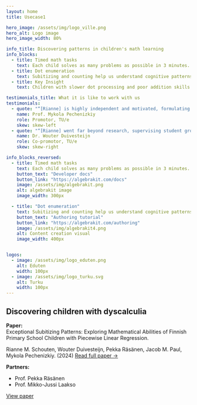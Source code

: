 ```yaml
---
layout: home
title: Usecase1

hero_image: /assets/img/logo_ville.png
hero_alt: Logo image
hero_image_width: 80%

info_title: Discovering patterns in children's math learning
info_blocks:
  - title: Timed math tasks
    text: Each child solves as many problems as possible in 3 minutes. Their response speed and accuracy are key indicators.
  - title: Dot enumeration
    text: Subitizing and counting help us understand cognitive patterns. This is crucial to distinguish between typical development and dyscalculia.
  - title: Key Insight
    text: Children with slower dot processing and poor addition skills are highly indicative of dyscalculia.

testimonials_title: What it is like to work with us
testimonials:
  - quote: "“[Rianne] is highly independent and motivated, formulating and successfully pushing forward the research questions resolved in her thesis. Rianne has a strong intuition in search for relevant problem formulations; she grounds her research approach in the specifics of the application domains.”"
    name: Prof. Mykola Pechenizkiy
    role: Promotor, TU/e
    skew: skew-left
  - quote: "“[Rianne] went far beyond research, supervising student groups and master thesis projects of individual students, teaching lectures and later coordinating an entire track within a master-level course. Rianne obtained quite a bit of funding in NWO and EWUU alliance calls. These would be normal activities for a faculty-level academic career, but when you're still working on your PhD this is quite a bit ahead of the curve.”"
    name: Dr. Wouter Duivesteijn
    role: Co-promotor, TU/e
    skew: skew-right

info_blocks_reversed:
  - title: Timed math tasks
    text: Each child solves as many problems as possible in 3 minutes. Their response speed and accuracy are key indicators.
    button_text: "Developer docs"
    button_link: "https://algebrakit.com/docs"
    image: /assets/img/algebrakit.png
    alt: algebrakit image
    image_width: 300px

  - title: "Dot enumeration"
    text: Subitizing and counting help us understand cognitive patterns. This is crucial to distinguish between typical development and dyscalculia.
    button_text: "Authoring tutorial"
    button_link: "https://algebrakit.com/authoring"
    image: /assets/img/algebrakit4.png
    alt: Content creation visual
    image_width: 400px


logos:
  - image: /assets/img/logo_eduten.png
    alt: Eduten
    width: 100px
  - image: /assets/img/logo_turku.svg
    alt: Turku
    width: 100px
---
```


## Discovering children with dyscalculia

**Paper:**  
Exceptional Subitizing Patterns: Exploring Mathematical Abilities of Finnish Primary School Children with Piecewise Linear Regression.

Rianne M. Schouten, Wouter Duivesteijn, Pekka Räsänen, Jacob M. Paul, Mykola Pechenizkiy. (2024) 
[Read full paper →](https://rianneschouten.github.io/pdfs/FUNA_ECMLPKDD_2024.pdf)

**Partners:**  
  - Prof. Pekka Räsänen  
  - Prof. Mikko-Jussi Laakso

<div class="hero-buttons">
  <a href="https://rianneschouten.github.io/pdfs/FUNA_ECMLPKDD_2024.pdf" class="hero-btn left">View paper</a>
</div>

